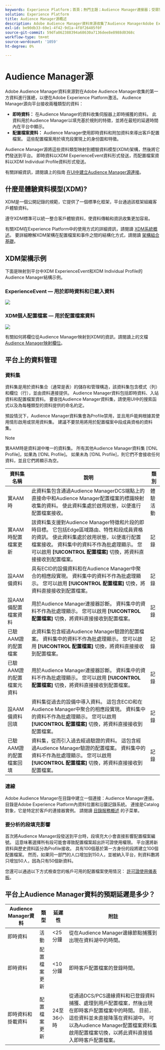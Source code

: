 ```yaml
---
keywords: Experience Platform；首頁；熱門主題；Audience Manager連接器；受眾管理器；受眾管理器
solution: Experience Platform
title: Audience Manager源概述
description: Adobe Audience Manager資料來源收集了Audience ManagerAdobe Experience Platform的第一方資料。
exl-id: be90db33-69e1-4f42-9d1a-4f8f26405f0f
source-git-commit: 59dfa862388394a68630a7136dee8e8988d0368c
workflow-type: tm+mt
source-wordcount: '1059'
ht-degree: 0%

---
```


# Audience Manager源

Adobe Audience Manager資料來源對在Adobe Audience Manager收集的第一方資料進行匯總，以便在Adobe Experience Platform激活。 Audience Manager源向平台接收兩種類型的資料：

- **即時資料：** 在Audience Manager的資料收集伺服器上即時捕獲的資料。 此資料用於Audience Manager以填充基於規則的特徵，並將在最短的延遲時間內在平台中顯示。
- **配置檔案資料：** Audience Manager使用即時資料和附加資料來導出客戶配置檔案。 這些配置檔案用於填充段實現上的身份圖和特徵。

Audience Manager源將這些資料類型映射到體驗資料模型(XDM)架構，然後將它們發送到平台。 即時資料以XDM ExperienceEvent資料形式發送，而配置檔案資料以XDM Individual Profile資料形式發送。

有關詳細資訊，請閱讀上的指南 [在UI中建立Audience Manager源連接](../../tutorials/ui/create/adobe-applications/audience-manager.md)。

## 什麼是體驗資料模型(XDM)?

XDM是一個公開記錄的規範，它提供了一個標準化框架，平台通過該框架組織客戶體驗資料。

遵守XDM標準可以統一整合客戶體驗資料，使資料傳輸和資訊收集更加容易。

有關XDM在Experience Platform中的使用方式的詳細資訊，請閱讀 [XDM系統概述](../../../xdm/home.md)。 要詳細瞭解XDM架構在配置檔案和事件之間的結構化方式，請閱讀 [架構組合基礎](../../../xdm/schema/composition.md)。

## XDM架構示例

下面是映射到平台中XDM ExperienceEvent和XDM Individual Profile的Audience Manager結構示例。

### ExperienceEvent — 用於即時資料和已載入資料

![](images/aam-experience-events-for-dcs-and-onboarding-data.png)

### XDM個人配置檔案 — 用於配置檔案資料

![](images/aam-profile-xdm-for-profile-data.png)

有關如何將欄位從Audience Manager映射到XDM的資訊，請閱讀上的文檔 [Audience Manager映射欄位](./mapping/audience-manager.md)。

## 平台上的資料管理

### 資料集

資料集是用於資料集合（通常是表）的儲存和管理構造，該資料集包含模式（列）和欄位（行），並由資料連接提供。 Audience Manager資料包括即時資料、入站資料和配置檔案資料。 要查找Audience Manager資料集，請使用UI中的搜索函式以及為每種類型的資料提供的命名約定。

預設情況下，Audience Manager資料集會為Profile禁用，並且用戶能夠根據其使用情形啟用或禁用資料集。 建議不要禁用將用於配置檔案中段成員資格的資料集。

>[!NOTE]
>
>實AAM時是資料湖中唯一的資料集。 所有其他Audience Manager資料集 [!DNL Profile]，如果為 [!DNL Profile]。 如果未為 [!DNL Profile]，則它們不會接收任何資料，並且它們將顯示為空。

| 資料集名稱 | 說明 | 類別 |
| --- | --- | --- |
| 實AAM時 | 此資料集包含通過Audience ManagerDCS端點上的直接命中和Audience Manager配置檔案的標識映射收集的資料。 使此資料集處於啟用狀態，以便進行配置檔案接收。 | 體驗活動 |
| 實AAM時配置檔案更新 | 該資料集支援對Audience Manager特徵和片段的即時目標。 它包括Edge區域路由、特性和段成員資格的資訊。 使此資料集處於啟用狀態，以便進行配置檔案接收。 資料集中的資料不作為批處理顯示。 您可以啟用 **[!UICONTROL 配置檔案]** 切換，將資料直接接收到配置檔案。 | 記錄 |
| 設AAM備資料 | 具有ECID的設備資料和在Audience Manager中聚合的相應段實現。 資料集中的資料不作為批處理顯示。 您可以啟用 **[!UICONTROL 配置檔案]** 切換，將資料直接接收到配置檔案。 | 記錄 |
| 設AAM備配置檔案資料 | 用於Audience Manager連接器診斷。 資料集中的資料不作為批處理顯示。 您可以啟用 **[!UICONTROL 配置檔案]** 切換，將資料直接接收到配置檔案。 | 記錄 |
| 已驗AAM證的配置檔案 | 此資料集包含經過Audience Manager驗證的配置檔案。 資料集中的資料不作為批處理顯示。 您可以啟用 **[!UICONTROL 配置檔案]** 切換，將資料直接接收到配置檔案。 | 記錄 |
| 已驗AAM證的配置檔案元資料 | 用於Audience Manager連接器診斷。 資料集中的資料不作為批處理顯示。 您可以啟用 **[!UICONTROL 配置檔案]** 切換，將資料直接接收到配置檔案。 | 記錄 |
| 設AAM備資料回填 | 資料集從過去的設備中導入資料。 這包含ECID和在Audience Manager中聚合的相應段實現。 資料集中的資料不作為批處理顯示。 您可以啟用 **[!UICONTROL 配置檔案]** 切換，將資料直接接收到配置檔案。 | 記錄 |
| 已驗AAM證的配置檔案回填 | 資料集，從而引入過去經過驗證的資料。 這包含經過Audience Manager驗證的配置檔案。 資料集中的資料不作為批處理顯示。 您可以啟用 **[!UICONTROL 配置檔案]** 切換，將資料直接接收到配置檔案。 | 記錄 |

### 連線

Adobe Audience Manager在目錄中建立一個連接：Audience Manager連接。 目錄是Adobe Experience Platform內資料位置和沿襲記錄系統。 連接是Catalog對象，它是特定於客戶的連接器實例。 請閱讀 [目錄服務概述](../../../catalog/home.md) 的子菜單。

### 要分析的段填充影響

首次將Audience Manager段發送到平台時，段填充大小會直接影響配置檔案編號。 這意味著選擇所有段可能會導致配置檔案超出許可證使用權限。 平台還將新資料與歷史資料區分為Profile接收。 具有100個基於第一方身份的段將建立100個配置檔案。 然而，如果同一部門的人口增加到150人，並被納入平台，則資料數將只增加50人，因為只有50個新資料。

您還可以通過以下方式檢查您的帳戶可用的配置檔案使用情況： [許可證使用儀表板](../../../dashboards/guides/license-usage.md)。

## 平台上Audience Manager資料的預期延遲是多少？

| Audience Manager資料 | 類型 | 延遲性 | 附註 |
| --- | --- | --- | --- |
| 即時資料 | 活動 | &lt;25 分鐘 | 從在Audience Manager邊緣節點捕獲到出現在資料湖中的時間。 |
| 即時資料 | 配置檔案更新 | &lt;10 分鐘 | 即時客戶配置檔案的登錄時間。 |
| 即時資料和掛載資料 | 配置檔案更新 | 24至36小時 | 從通過DCS/PCS邊緣資料和已登錄資料捕獲、處理到用戶配置檔案，然後出現在即時客戶配置檔案中的時間。 目前，這些資料並未直接降落在資料湖中。 可以為Audience Manager配置檔案資料集啟用配置檔案切換，以將此資料直接插入即時客戶配置檔案。 |
